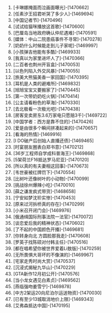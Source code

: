 
1. [卡琳娜掩面而泣画面曝光]-[1470662]
1. [任素汐王招君听哭了多少人]-[1469694]
1. [中国记者节]-[1470496]
1. [试试给猫咪播放这首歌]-[1470600]
1. [巴厘岛当地政府确认仲尼遇难]-[1470591]
1. [媒体：中山二院患癌事件不寻常]-[1470278]
1. [奶奶什么时候能走到儿子家呢]-[1469997]
1. [小孩弹吉他能有多酷]-[1469933]
1. [我真以为家里进坏人了]-[1470366]
1. [二百者也荆州开盲盒]-[1470053]
1. [以色列陷入外交风暴]-[1470055]
1. [旅美大熊猫美香一家回国]-[1470395]
1. [耳机是人类的避难所]-[1469832]
1. [旭旭宝宝又要搬家了]-[1470445]
1. [第一次带奶奶吃火锅]-[1470414]
1. [公主请看粉色的草海]-[1470330]
1. [去北极看一次极光吧]-[1470438]
1. [房客变卖房东3.6万家电只愿赔3千]-[1469722]
1. [中国学者：西方是靠不住的]-[1470426]
1. [爱是由很多个瞬间拼凑起来的]-[1470657]
1. [看海的热情]-[1469916]
1. [I DO破产后创始人直播还债]-[1469465]
1. [时宴朋友圈表白郑书意]-[1470212]
1. [36岁工程师自学成科普海王]-[1469868]
1. [5架荷兰F16抵达罗马尼亚]-[1470120]
1. [所以真的有夫妻相这回事]-[1470673]
1. [韦世豪被红牌罚下]-[1470554]
1. [比树叶还像树叶的小动物]-[1470099]
1. [挑战徐州爆辣小吃]-[1470010]
1. [薛之谦发疯式带货]-[1468658]
1. [宁安如梦沈玠实惨]-[1470453]
1. [原来过河拆桥真的存在]-[1470299]
1. [小米召开闭门会]-[1469976]
1. [俄通缉国际刑事法院一法官]-[1470072]
1. [谈恋爱后我的精神状态]-[1470602]
1. [了不起的中国颜色开播]-[1469681]
1. [你转身向北 方圆脸那我走]-[1470608]
1. [罗英子找陈硕对付韩主任]-[1470516]
1. [都在唱希望你被世界爱着Li敖版]-[1470259]
1. [无所畏惧大哥坏的不像演的]-[1469967]
1. [宅家走秀时尚大赏]-[1470537]
1. [沉浸式揭秘九华山]-[1470229]
1. [GTA新作12月初公开]-[1470576]
1. [当小龙女遇见白素贞]-[1469562]
1. [燕临强吻姜雪宁]-[1469878]
1. [中方2架运20向尼泊尔运送物资]-[1470030]
1. [已有至少13城取消地价上限]-[1469343]
1. [艾弗森抵达中国]-[1470195]